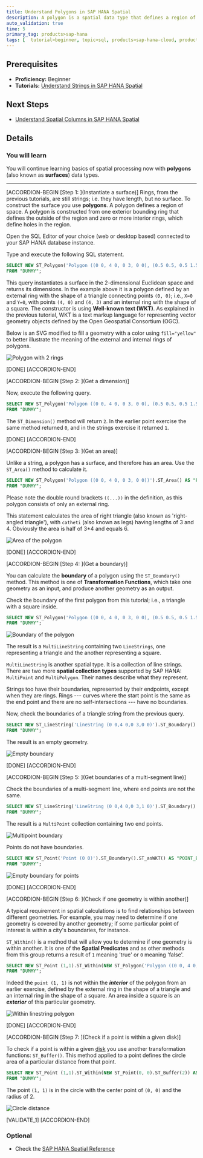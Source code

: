 ```yaml
---
title: Understand Polygons in SAP HANA Spatial
description: A polygon is a spatial data type that defines a region of space
auto_validation: true
time: 5
primary_tag: products>sap-hana
tags: [  tutorial>beginner, topic>sql, products>sap-hana-cloud, products>sap-hana\,-express-edition, software-product-function>sap-hana-spatial, software-product-function>sap-hana-multi-model-processing  ]
---
```

## Prerequisites  
- **Proficiency:** Beginner
- **Tutorials:** [Understand Strings in SAP HANA Spatial](hana-spatial-intro2-string)

## Next Steps
- [Understand Spatial Columns in SAP HANA Spatial](hana-spatial-intro4-columns)

## Details
### You will learn  
You will continue learning basics of spatial processing now with __polygons__ (also known as __surfaces__) data types.

---

[ACCORDION-BEGIN [Step 1: ](Instantiate a surface)]
Rings, from the previous tutorials, are still strings; i.e. they have length, but no surface. To construct the surface you use __polygons__. A polygon defines a region of space. A polygon is constructed from one exterior bounding ring that defines the outside of the region and zero or more interior rings, which define holes in the region.

Open the SQL Editor of your choice (web or desktop based) connected to your SAP HANA database instance.

Type and execute the following SQL statement.

```sql
SELECT NEW ST_Polygon('Polygon ((0 0, 4 0, 0 3, 0 0), (0.5 0.5, 0.5 1.5, 1.5 1.5, 1.5 0.5, 0.5 0.5))').ST_asSVG() AS "SVG"
FROM "DUMMY";
```

This query instantiates a surface in the 2-dimensional Euclidean space and returns its dimensions. In the example above it is a polygon defined by an external ring with the shape of a triangle connecting points `(0, 0)`; i.e., `X=0` and `Y=0`, with points `(4, 0)` and `(4, 3)` and an internal ring with the shape of a square. The constructor is using __Well-known text (WKT)__. As explained in the previous tutorial, WKT is a text markup language for representing vector geometry objects defined by the Open Geospatial Consortium (OGC).

Below is an SVG modified to fill a geometry with a color using `fill="yellow"` to better illustrate the meaning of the external and internal rings of polygons.

![Polygon with 2 rings](spatial0301b.png)

[DONE]
[ACCORDION-END]

[ACCORDION-BEGIN [Step 2: ](Get a dimension)]

Now, execute the following query.

```sql
SELECT NEW ST_Polygon('Polygon ((0 0, 4 0, 0 3, 0 0), (0.5 0.5, 0.5 1.5, 1.5 1.5, 1 0.5, 0.5 0.5))').ST_Dimension()  AS "POLY_DIM"
FROM "DUMMY";
```

The `ST_Dimension()` method will return `2`. In the earlier point exercise the same method returned `0`, and in the strings exercise it returned `1`.

[DONE]
[ACCORDION-END]

[ACCORDION-BEGIN [Step 3: ](Get an area)]

Unlike a string, a polygon has a surface, and therefore has an area. Use the `ST_Area()` method to calculate it.

```sql
SELECT NEW ST_Polygon('Polygon ((0 0, 4 0, 0 3, 0 0))').ST_Area() AS "POLY_AREA"
FROM "DUMMY";
```

Please note the double round brackets `((...))` in the definition, as this polygon consists of only an external ring.

This statement calculates the area of right triangle (also known as 'right-angled triangle'), with `catheti` (also known as legs) having lengths of 3 and 4. Obviously the area is half of 3*4 and equals 6.

![Area of the polygon](spatial0302b.png)

[DONE]
[ACCORDION-END]

[ACCORDION-BEGIN [Step 4: ](Get a boundary)]

You can calculate the __boundary__ of a polygon using the `ST_Boundary()` method. This method is one of **Transformation Functions**, which take one geometry as an input, and produce another geometry as an output.

Check the boundary of the first polygon from this tutorial; i.e., a triangle with a square inside.

```sql
SELECT NEW ST_Polygon('Polygon ((0 0, 4 0, 0 3, 0 0), (0.5 0.5, 0.5 1.5, 1.5 1.5, 1 0.5, 0.5 0.5))').ST_Boundary().ST_asWKT() AS "POLY_BOUNDARY"
FROM "DUMMY";
```

![Boundary of the polygon](spatial0303b.png)

The result is a `MultiLineString` containing two `LineStrings`, one representing a triangle and the another representing a square.

`MultiLineString` is another spatial type. It is a collection of line strings. There are two more **spatial collection types** supported by SAP HANA: `MultiPoint` and `MultiPolygon`. Their names describe what they represent.

Strings too have their boundaries, represented by their endpoints, except when they are rings. Rings --- curves where the start point is the same as the end point and there are no self-intersections --- have no boundaries.

Now, check the boundaries of a triangle string from the previous query.

```sql
SELECT NEW ST_LineString('LineString (0 0,4 0,0 3,0 0)').ST_Boundary().ST_asWKT() AS "STRING_BOUNDARY"
FROM "DUMMY";
```

The result is an empty geometry.

![Empty boundary](spatial0304b.png)

[DONE]
[ACCORDION-END]

[ACCORDION-BEGIN [Step 5: ](Get boundaries of a multi-segment line)]

Check the boundaries of a multi-segment line, where end points are not the same.

```sql
SELECT NEW ST_LineString('LineString (0 0,4 0,0 3,1 0)').ST_Boundary().ST_asWKT() AS "STRING_BOUNDARY"
FROM "DUMMY";
```

The result is a `MultiPoint` collection containing two end points.

![Multipoint boundary](spatial0305b.png)

Points do not have boundaries.
```sql
SELECT NEW ST_Point('Point (0 0)').ST_Boundary().ST_asWKT() AS "POINT_BOUNDARY"
FROM "DUMMY";
```

![Empty boundary for points](spatial0306b.png)

[DONE]
[ACCORDION-END]

[ACCORDION-BEGIN [Step 6: ](Check if one geometry is within another)]

A typical requirement in spatial calculations is to find relationships between different geometries. For example, you may need to determine if one geometry is covered by another geometry; if some particular point of interest is within a city's boundaries, for instance.

`ST_Within()` is a method that will allow you to determine if one geometry is within another. It is one of the **Spatial Predicates** and as other methods from this group returns a result of `1` meaning 'true' or `0` meaning 'false'.

```sql
SELECT NEW ST_Point (1,1).ST_Within(NEW ST_Polygon('Polygon ((0 0, 4 0, 0 3, 0 0), (0.5 0.5, 0.5 1.5, 1.5 1.5, 1 0.5, 0.5 0.5))')) AS "IS_WITHIN"
FROM "DUMMY";
```

Indeed the `point (1, 1)` is not within the ___interior___ of the polygon from an earlier exercise, defined by the external ring in the shape of a triangle and an internal ring in the shape of a square. An area inside a square is an ___exterior___ of this particular geometry.

![Within linestring polygon](spatial0307b.png)

[DONE]
[ACCORDION-END]

[ACCORDION-BEGIN [Step 7: ](Check if a point is within a given disk)]

To check if a point is within a given [disk](https://en.wikipedia.org/wiki/Disk_%28mathematics%29) you use another transformation functions: `ST_Buffer()`. This method applied to a point defines the circle area of a particular distance from that point.

```sql
SELECT NEW ST_Point (1,1).ST_Within(NEW ST_Point(0, 0).ST_Buffer(2)) AS "IS_WITHIN"
FROM "DUMMY";
```

The point `(1, 1)` is in the circle with the center point of `(0, 0)` and the radius of 2.

![Circle distance](spatial0308b.png)

[VALIDATE_1]
[ACCORDION-END]




### Optional
- Check the [SAP HANA Spatial Reference](https://help.sap.com/viewer/bc9e455fe75541b8a248b4c09b086cf5/2020_04_QRC/en-US/7a2bd39a787c1014930ebadd6158c998.html)
